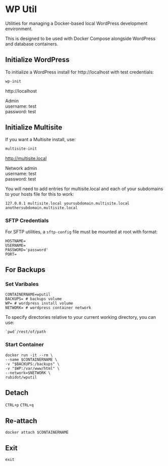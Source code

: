 # WP Util
Utilities for managing a Docker-based local WordPress development environment.

This is designed to be used with Docker Compose alongside WordPress and database containers.

## Initialize WordPress
To initialize a WordPress install for http://localhost with test credentials:
```sh
wp-init
```

http://localhost

Admin  
username: test  
password: test

## Initialize Multisite
If you want a Multisite install, use:
```sh
multisite-init
```

http://multisite.local

Network admin  
username: test  
password: test

You will need to add entries for multisite.local and each of your subdomains to your hosts file for this to work:
```
127.0.0.1 multisite.local yoursubdomain.multisite.local anothersubdomain.multisite.local
```


### SFTP Credentials
For SFTP utilities, a `sftp-config` file must be mounted at root with format:

```
HOSTNAME=
USERNAME=
PASSWORD='password'
PORT=
```
## For Backups
### Set Varibales
```shell
CONTAINERNAME=wputil
BACKUPS= # backups volume
WP= # wordpress install volume
NETWORK= # wordpress container network
```
To specify directories relative to your current working directory,
you can use:
```shell
`pwd`/rest/of/path
```

### Start Container
```shell
docker run -it --rm \
--name $CONTAINERNAME \
-v "$BACKUPS:/backups" \
-v "$WP:/var/www/html" \
--network=$NETWORK \
rubidot/wputil
```

## Detach
`CTRL+p` `CTRL+q`

## Re-attach
```shell
docker attach $CONTAINERNAME
```

## Exit
`exit`
